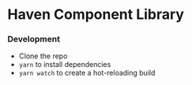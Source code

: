 # Haven Component Library

### Development
- Clone the repo
- `yarn` to install dependencies
- `yarn watch` to create a hot-reloading build
